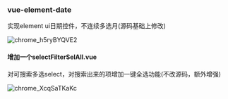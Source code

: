 ### vue-element-date

实现element ui日期控件，不连续多选月(源码基础上修改)

![chrome_h5ryBYQVE2](https://user-images.githubusercontent.com/18522167/187735830-3fe1dd92-88ec-4d41-809c-69cd3c153fc6.gif)


#### 增加一个selectFilterSelAll.vue
对可搜索多选select，对搜索出来的项增加一键全选功能(不改源码，额外增强)

![chrome_XcqSaTKaKc](https://user-images.githubusercontent.com/18522167/187736784-fab7591e-75da-4edc-baef-0cbf9f782d8d.gif)
